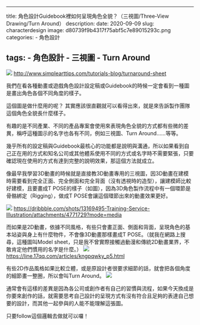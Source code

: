 
---
title: 角色設計Guidebook裡如何呈現角色全貌？（三視圖/Three‑View Drawing/Turn Around）
description: 
date: 2020-09-09
slug: characterdesign
image: d80739f9b4317f75abf5c7e89015293c.png
categories:
    - 角色設計

tags:
    - 角色設計
    - 三視圖
    - Turn Around
---




![](/blog/whycharacterdesignthreeviewturnaround/image.png)
http://www.simplearttips.com/tutorials-blog/turnaround-sheet

我們在看各種動畫或遊戲角色設計設定稿或Guidebook的時候一定會看到一種圖是畫出角色各個不同角度的樣子。

這個圖是做什麼用的呢？
其實應該很直觀就可以看得出來，就是來告訴製作團隊這個角色全貌長什麼樣子。

有趣的是不同產業、不同的產品專案會使用來表現角色全貌的方式都有些微的差異，稱呼這種圖示的名字也各有不同，例如三視圖、Turn Around......等等。

幾乎所有的設定稿與Guidebook最核心的功能都是說明與溝通，所以如果看到自己正在用的方式和知名公司或其他體系使用不同的方式或名字時不需要緊張，只要確認現在使用的方式有達到完整的說明效果，那這個方法就成立。

像最早我學習3D動畫的時候就是直接教3D動畫專用的三視圖，因3D動畫在建模時需要看到完全正面、完全側面和完全背面（沒有透視時的造型），讓建模師比較好建模，且要畫成T POSE的樣子（如圖），因為3D角色製作流程中有一個環節是骨骼綁定（Rigging），做成T POSE會讓這個環節出來的動畫效果更好。

![](/blog/whycharacterdesignthreeviewturnaround/d80739f9b4317f75abf5c7e89015293c.png)
https://dribbble.com/shots/13169495-Training-Service-Illustration/attachments/4771729?mode=media


而如果是2D動畫，依據不同風格，有些只會畫正面、側面和背面，呈現角色的基本站姿與身上有什麼物件，不會像3D動畫那樣畫成T POSE。（就我在網路上搜尋，這種圖叫Model sheet，只是我不曾實際接觸過動漫和傳統2D動畫業界，不敢肯定他們慣用的名字是什麼。）
![](/blog/whycharacterdesignthreeviewturnaround/image%202.png)
https://line.17qq.com/articles/kngpqwky_p5.html

有些2D作品風格如果比較立體，或是原設計者很要求細節的話，就會把各個角度的細節畫一整圈，所以會叫Turn Around。
![](/blog/whycharacterdesignthreeviewturnaround/image%203.png)

通常會有這樣的差異是因為各公司或創作者有自己的習慣與流程，如果今天換成是你要來創作的話，就需要思考自己設計的呈現方式有沒有符合且足夠的表達自己想要的設計，而其他一起參與的人能不能理解這張圖。

只要follow這個邏輯去做就可以囉！

